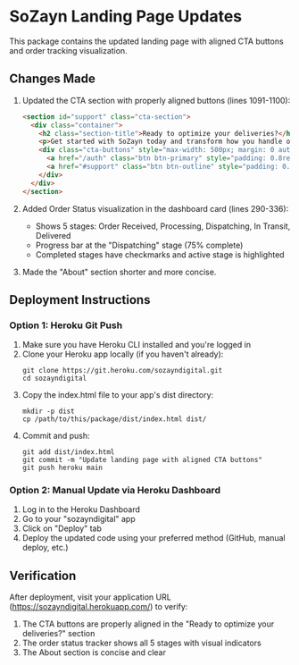 # SoZayn Landing Page Updates

This package contains the updated landing page with aligned CTA buttons and order tracking visualization.

## Changes Made

1. Updated the CTA section with properly aligned buttons (lines 1091-1100):
   ```html
   <section id="support" class="cta-section">
     <div class="container">
       <h2 class="section-title">Ready to optimize your deliveries?</h2>
       <p>Get started with SoZayn today and transform how you handle order fulfillment.</p>
       <div class="cta-buttons" style="max-width: 500px; margin: 0 auto;">
         <a href="/auth" class="btn btn-primary" style="padding: 0.8rem 1.8rem; font-size: 1rem; flex: 1; min-width: 160px;">Create account</a>
         <a href="#support" class="btn btn-outline" style="padding: 0.8rem 1.8rem; font-size: 1rem; flex: 1; min-width: 160px;">Contact sales</a>
       </div>
     </div>
   </section>
   ```

2. Added Order Status visualization in the dashboard card (lines 290-336):
   - Shows 5 stages: Order Received, Processing, Dispatching, In Transit, Delivered
   - Progress bar at the "Dispatching" stage (75% complete)
   - Completed stages have checkmarks and active stage is highlighted

3. Made the "About" section shorter and more concise.

## Deployment Instructions

### Option 1: Heroku Git Push

1. Make sure you have Heroku CLI installed and you're logged in
2. Clone your Heroku app locally (if you haven't already):
   ```
   git clone https://git.heroku.com/sozayndigital.git
   cd sozayndigital
   ```
3. Copy the index.html file to your app's dist directory:
   ```
   mkdir -p dist
   cp /path/to/this/package/dist/index.html dist/
   ```
4. Commit and push:
   ```
   git add dist/index.html
   git commit -m "Update landing page with aligned CTA buttons" 
   git push heroku main
   ```

### Option 2: Manual Update via Heroku Dashboard

1. Log in to the Heroku Dashboard
2. Go to your "sozayndigital" app
3. Click on "Deploy" tab
4. Deploy the updated code using your preferred method (GitHub, manual deploy, etc.)

## Verification

After deployment, visit your application URL (https://sozayndigital.herokuapp.com/) to verify:
1. The CTA buttons are properly aligned in the "Ready to optimize your deliveries?" section
2. The order status tracker shows all 5 stages with visual indicators
3. The About section is concise and clear